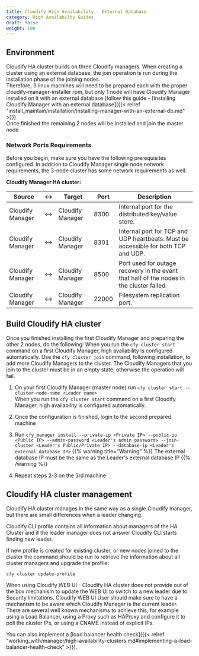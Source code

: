 ```yaml
---
title: Cloudify High Availability - External Database
category: High Availabilty Guides
draft: false
weight: 100
---
```

## Environment

Cloudify HA cluster builds on three Cloudify managers. When creating a cluster using an external database, the join operation is run during the installation phase of the joining nodes.  
Therefore, 3 linux machines will need to be prepared each with the proper cloudify-manager-installer rpm, but only 1 node will have Cloudify Manager installed on it with an external database (follow this guide - [Installing Cloudify Manager with an external database]({{< relref "install_maintain/installation/installing-manager-with-an-external-db.md" >}})  
Once finished the remaining 2 nodes will be installed and join the master node 

### Network Ports Requirements

Before you begin, make sure you have the following prerequisites configured.
In addition to Cloudify Manager single node network requirements, the 3-node cluster has some network requirements as well.

**Cloudify Manager HA cluster:**

| Source | <-> | Target | Port | Description |
|--------|-----------|--------|------|-------------|
| Cloudify Manager | <-> | Cloudify Manager | 8300 | Internal port for the distributed key/value store. |
| Cloudify Manager | <-> | Cloudify Manager | 8301 | Internal port for TCP and UDP heartbeats. Must be accessible for both TCP and UDP. |
| Cloudify Manager | <-> | Cloudify Manager | 8500 | Port used for outage recovery in the event that half of the nodes in the cluster failed. |
| Cloudify Manager | <-> | Cloudify Manager | 22000 | Filesystem replication port. |

## Build Cloudify HA cluster

Once you finished installing the first Cloudify Manager and preparing the other 2 nodes, do the following:
When you run the `cfy cluster start` command on a first Cloudify Manager, high availability is configured automatically. Use the `cfy cluster join` command, following installation, to add more Cloudify Managers to the cluster. The Cloudify Managers that you join to the cluster must be in an empty state, otherwise the operation will fail.

1. On your first Cloudify Manager (master node) run `cfy cluster start --cluster-node-name <Leader name>`  
When you run the `cfy cluster start` command on a first Cloudify Manager, high availability is configured automatically.

2. Once the configuration is finished, login to the second prepared machine

3. Run `cfy_manager install --private-ip <Private IP> --public-ip <Public IP> --admin-password <Leader's admin password> --join-cluster <Leader's Public/Private IP> --database-ip <Leader's external database IP>`
{{% warning title="Warning" %}}
The external database IP must be the same as the Leader's external database IP
{{% /warning %}}

4. Repeat steps 2-3 on the 3rd machine

## Cloudify HA cluster management

Cloudify HA cluster manages in the same way as a single Cloudify manager, but there are small differences when a leader changing. 

Cloudify CLI profile contains all information about managers of the HA Cluster and if the leader manager does not answer Cloudify CLI starts finding new leader.

If new profile is created for existing cluster, or new nodes joined to the cluster the command should be run to retrieve the information about all cluster managers and upgrade the profile:
```
cfy cluster update-profile
```

When using Cloudify WEB UI -  Cloudify HA cluster does not provide out of the box mechanism to update the WEB UI  to switch to a new leader due to Security limitations. Cloudify WEB UI User should make sure to have a mechanism to be aware which Cloudify Manager is the current leader. There are several well known mechanisms to achieve this, for example using a Load Balancer, using a Proxy such as HAProxy and configure it to poll the cluster IPs,  or using a CNAME instead of explicit IPs.

You can also implement a [load balancer health check]({{< relref "working_with/manager/high-availability-clusters.md#implementing-a-load-balancer-health-check" >}}).